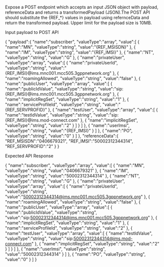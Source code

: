 Expose a POST endpoint which accepts an input JSON object with payload, referenceData and returns a transformedPayload (JSON).The POST API should substitute the {REF_*} values in payload using refernceData and return the transformed payload.
 Upper limit for the payload size is 10MB.
 
 Input payload to POST API

{
   "payload":{
      "name":"subscriber",
      "valueType":"array",
      "value":[
         {
            "name":"MN",
            "valueType":"string",
            "value":"{REF_MSISDN}"
         },
         {
            "name":"IM",
            "valueType":"string",
            "value":"{REF_IMSI}"
         },
         {
            "name":"NT",
            "valueType":"string",
            "value":"G"
         },
         {
            "name":"privateUser",
            "valueType":"array",
            "value":[
               {
                  "name":"privateUserId",
                  "valueType":"string",
                  "value":"{REF_IMSI}@ims.mnc001.mcc505.3gppnetwork.org"
               },
               {
                  "name":"roamingAllowed",
                  "valueType":"string",
                  "value":"false"
               },
               {
                  "name":"publicUser",
                  "valueType":"array",
                  "value":[
                     {
                        "name":"publicIdValue",
                        "valueType":"string",
                        "value":"sip:{REF_IMSI}@ims.mnc001.mcc505.3gppnetwork.org"
                     },
                     {
                        "name":"implicitRegSet",
                        "valueType":"string",
                        "value":"1"
                     },
                     {
                        "name":"serviceProfileId",
                        "valueType":"string",
                        "value":"{REF_SERVPROFID}"
                     },
                     {
                        "name":"testUser",
                        "valueType":"array",
                        "value":[
                           {
                              "name":"testIdValue",
                              "valueType":"string",
                              "value":"sip:{REF_IMSI}@ims.mod-connect.com"
                           },
                           {
                              "name":"implicitRegSet",
                              "valueType":"string",
                              "value":"2"
                           }
                        ]
                     }
                  ]
               },
               {
                  "name":"userImsi",
                  "valueType":"string",
                  "value":"{REF_IMSI}"
               }
            ]
         },
         {
            "name":"PO",
            "valueType":"string",
            "value":"0"
         }
      ]
   },
   "referenceData":{
      "REF_MSISDN":"0406679321",
      "REF_IMSI":"50002312344314",
      "REF_SERVPROFID":"2"
   }
}



 Expected API Response




 {
   "name":"subscriber",
   "valueType":"array",
   "value":[
      {
         "name":"MN",
         "valueType":"string",
         "value":"0406679321"
      },
      {
         "name":"IM",
         "valueType":"string",
         "value":"50002312344314"
      },
      {
         "name":"NT",
         "valueType":"string",
         "value":"G"
      },
      {
         "name":"privateUser",
         "valueType":"array",
         "value":[
            {
               "name":"privateUserId",
               "valueType":"string",
               "value":"50002312344314@ims.mnc001.mcc505.3gppnetwork.org"
            },
            {
               "name":"roamingAllowed",
               "valueType":"string",
               "value":"false"
            },
            {
               "name":"publicUser",
               "valueType":"array",
               "value":[
                  {
                     "name":"publicIdValue",
                     "valueType":"string",
                     "value":"sip:50002312344314@ims.mnc001.mcc505.3gppnetwork.org"
                  },
                  {
                     "name":"implicitRegSet",
                     "valueType":"string",
                     "value":"1"
                  },
                  {
                     "name":"serviceProfileId",
                     "valueType":"string",
                     "value":"2"
                  },
                  {
                     "name":"testUser",
                     "valueType":"array",
                     "value":[
                        {
                           "name":"testIdValue",
                           "valueType":"string",
                           "value":"sip:50002312344314@ims.mod-connect.com"
                        },
                        {
                           "name":"implicitRegSet",
                           "valueType":"string",
                           "value":"2"
                        }
                     ]
                  }
               ]
            },
            {
               "name":"userImsi",
               "valueType":"string",
               "value":"50002312344314"
            }
         ]
      },
      {
         "name":"PO",
         "valueType":"string",
         "value":"0"
      }
   ]
}